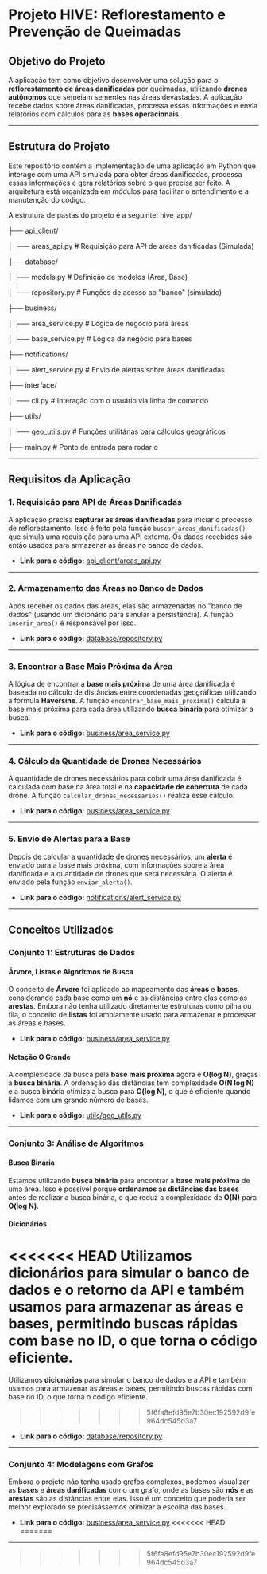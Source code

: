 # Projeto HIVE: Reflorestamento e Prevenção de Queimadas

## Objetivo do Projeto

A aplicação tem como objetivo desenvolver uma solução para o **reflorestamento de áreas danificadas** por queimadas, utilizando **drones autônomos** que semeiam sementes nas áreas devastadas. A aplicação recebe dados sobre áreas danificadas, processa essas informações e envia relatórios com cálculos para as **bases operacionais**.

---

## Estrutura do Projeto

Este repositório contém a implementação de uma aplicação em Python que interage com uma API simulada para obter áreas danificadas, processa essas informações e gera relatórios sobre o que precisa ser feito. A arquitetura está organizada em módulos para facilitar o entendimento e a manutenção do código.

A estrutura de pastas do projeto é a seguinte:
hive_app/

├── api_client/

│ ├── areas_api.py # Requisição para API de áreas danificadas (Simulada)

├── database/

│ ├── models.py # Definição de modelos (Area, Base)

│ └── repository.py # Funções de acesso ao "banco" (simulado)

├── business/

│ ├── area_service.py # Lógica de negócio para áreas

│ └── base_service.py # Lógica de negócio para bases

├── notifications/

│ └── alert_service.py # Envio de alertas sobre áreas danificadas

├── interface/

│ └── cli.py # Interação com o usuário via linha de comando

├── utils/

│ └── geo_utils.py # Funções utilitárias para cálculos geográficos

├── main.py # Ponto de entrada para rodar o 

---

## **Requisitos da Aplicação**

### 1. **Requisição para API de Áreas Danificadas**

A aplicação precisa **capturar as áreas danificadas** para iniciar o processo de reflorestamento. Isso é feito pela função `buscar_areas_danificadas()` que simula uma requisição para uma API externa. Os dados recebidos são então usados para armazenar as áreas no banco de dados.

- **Link para o código:** [api_client/areas_api.py](./hive_app/api_client/areas_api.py)

---

### 2. **Armazenamento das Áreas no Banco de Dados**

Após receber os dados das áreas, elas são armazenadas no "banco de dados" (usando um dicionário para simular a persistência). A função `inserir_area()` é responsável por isso.

- **Link para o código:** [database/repository.py](./hive_app/database/repository.py)

---

### 3. **Encontrar a Base Mais Próxima da Área**

A lógica de encontrar a **base mais próxima** de uma área danificada é baseada no cálculo de distâncias entre coordenadas geográficas utilizando a fórmula **Haversine**. A função `encontrar_base_mais_proxima()` calcula a base mais próxima para cada área utilizando **busca binária** para otimizar a busca.

- **Link para o código:** [business/area_service.py](./hive_app/business/area_service.py)

---

### 4. **Cálculo da Quantidade de Drones Necessários**

A quantidade de drones necessários para cobrir uma área danificada é calculada com base na área total e na **capacidade de cobertura** de cada drone. A função `calcular_drones_necessarios()` realiza esse cálculo.

- **Link para o código:** [business/area_service.py](./hive_app/business/area_service.py)

---

### 5. **Envio de Alertas para a Base**

Depois de calcular a quantidade de drones necessários, um **alerta** é enviado para a base mais próxima, com informações sobre a área danificada e a quantidade de drones que será necessária. O alerta é enviado pela função `enviar_alerta()`.

- **Link para o código:** [notifications/alert_service.py](./hive_app/notifications/alert_service.py)

---

## **Conceitos Utilizados**

### **Conjunto 1: Estruturas de Dados**

#### **Árvore, Listas e Algoritmos de Busca**

O conceito de **Árvore** foi aplicado ao mapeamento das **áreas** e **bases**, considerando cada base como um **nó** e as distâncias entre elas como as **arestas**. Embora não tenha utilizado diretamente estruturas como pilha ou fila, o conceito de **listas** foi amplamente usado para armazenar e processar as áreas e bases.

- **Link para o código:** [business/area_service.py](./hive_app/business/area_service.py)

#### **Notação O Grande**

A complexidade da busca pela **base mais próxima** agora é **O(log N)**, graças à **busca binária**. A ordenação das distâncias tem complexidade **O(N log N)** e a busca binária otimiza a busca para **O(log N)**, o que é eficiente quando lidamos com um grande número de bases.

- **Link para o código:** [utils/geo_utils.py](./hive_app/utils/geo_utils.py)

---

### **Conjunto 3: Análise de Algoritmos**

#### **Busca Binária**

Estamos utilizando **busca binária** para encontrar a **base mais próxima** de uma área. Isso é possível porque **ordenamos as distâncias das bases** antes de realizar a busca binária, o que reduz a complexidade de **O(N)** para **O(log N)**.

#### **Dicionários**

<<<<<<< HEAD
Utilizamos **dicionários** para simular o banco de dados e o retorno da API e também usamos para armazenar as áreas e bases, permitindo buscas rápidas com base no ID, o que torna o código eficiente.
=======
Utilizamos **dicionários** para simular o banco de dados e a API e também usamos para armazenar as áreas e bases, permitindo buscas rápidas com base no ID, o que torna o código eficiente.
>>>>>>> 5f6fa8efd95e7b30ec192592d9fe964dc545d3a7

- **Link para o código:** [database/repository.py](./hive_app/database/repository.py)

---

### **Conjunto 4: Modelagens com Grafos**

Embora o projeto não tenha usado grafos complexos, podemos visualizar as **bases** e **áreas danificadas** como um grafo, onde as bases são **nós** e as **arestas** são as distâncias entre elas. Isso é um conceito que poderia ser melhor explorado se precisássemos otimizar a escolha das bases.

- **Link para o código:** [business/area_service.py](./hive_app/business/area_service.py)
<<<<<<< HEAD
=======

---
>>>>>>> 5f6fa8efd95e7b30ec192592d9fe964dc545d3a7
